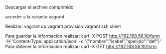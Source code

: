Descargar el archivo comprimido 

acceder a la carpeta vagrant

Realizar:
vagrant up
vagrant provision 
vagrant ssh client


Para guardar la informaciòn realizar: 
curl -X POST http://192.168.56.10/form -H 'Content-Type: application/json' -d '{"nombre":"isabel","apellido":"def"}'
Para obtener  la informaciòn realizar: 
curl -X GET http://192.168.56.10/form
